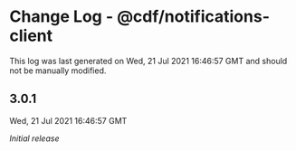 # Change Log - @cdf/notifications-client

This log was last generated on Wed, 21 Jul 2021 16:46:57 GMT and should not be manually modified.

## 3.0.1
Wed, 21 Jul 2021 16:46:57 GMT

_Initial release_

